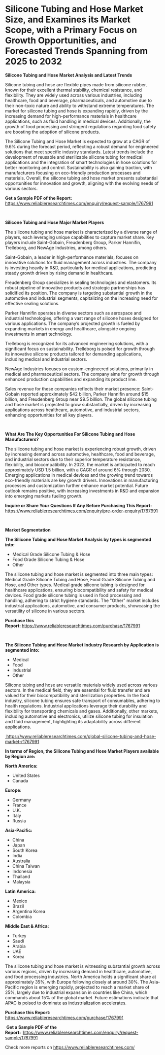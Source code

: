 <p><h1>Silicone Tubing and Hose Market Size, and Examines its Market Scope, with a Primary Focus on Growth Opportunities, and Forecasted Trends Spanning from 2025 to 2032</h1></p><p><strong>Silicone Tubing and Hose Market Analysis and Latest Trends</strong></p>
<p><p>Silicone tubing and hose are flexible pipes made from silicone rubber, known for their excellent thermal stability, chemical resistance, and flexibility. They are widely used across various industries, including healthcare, food and beverage, pharmaceuticals, and automotive due to their non-toxic nature and ability to withstand extreme temperatures. The market for silicone tubing and hose is expanding rapidly, driven by the increasing demand for high-performance materials in healthcare applications, such as fluid handling in medical devices. Additionally, the growth of food processing and stringent regulations regarding food safety are boosting the adoption of silicone products.</p><p>The Silicone Tubing and Hose Market is expected to grow at a CAGR of 9.6% during the forecast period, reflecting a robust demand for engineered solutions that meet specific industry standards. Latest trends include the development of reusable and sterilizable silicone tubing for medical applications and the integration of smart technologies in hose solutions for better monitoring and control. Sustainability is also gaining traction, with manufacturers focusing on eco-friendly production processes and materials. Overall, the silicone tubing and hose market presents substantial opportunities for innovation and growth, aligning with the evolving needs of various sectors.</p></p>
<p><strong>Get a Sample PDF of the Report:&nbsp;</strong> <a href="https://www.reliableresearchtimes.com/enquiry/request-sample/1767991?utm_campaign=3087&utm_medium=2&utm_source=Github&utm_content=ia&utm_term=03042025&utm_id=silicone-tubing-and-hose">https://www.reliableresearchtimes.com/enquiry/request-sample/1767991</a></p>
<p>&nbsp;</p>
<p><strong>Silicone Tubing and Hose Major Market Players</strong></p>
<p><p>The silicone tubing and hose market is characterized by a diverse range of players, each leveraging unique capabilities to capture market share. Key players include Saint-Gobain, Freudenberg Group, Parker Hannifin, Trelleborg, and NewAge Industries, among others.</p><p>Saint-Gobain, a leader in high-performance materials, focuses on innovative solutions for fluid management across industries. The company is investing heavily in R&D, particularly for medical applications, predicting steady growth driven by rising demand in healthcare.</p><p>Freudenberg Group specializes in sealing technologies and elastomers. Its robust pipeline of innovative products and strategic partnerships has solidified its position. The company is targeting substantial growth in the automotive and industrial segments, capitalizing on the increasing need for effective sealing solutions.</p><p>Parker Hannifin operates in diverse sectors such as aerospace and industrial technologies, offering a vast range of silicone hoses designed for various applications. The company’s projected growth is fueled by expanding markets in energy and healthcare, alongside ongoing investments in smart technology.</p><p>Trelleborg is recognized for its advanced engineering solutions, with a significant focus on sustainability. Trelleborg is poised for growth through its innovative silicone products tailored for demanding applications, including medical and industrial sectors.</p><p>NewAge Industries focuses on custom-engineered solutions, primarily in medical and pharmaceutical sectors. The company aims for growth through enhanced production capabilities and expanding its product line.</p><p>Sales revenue for these companies reflects their market presence: Saint-Gobain reported approximately $42 billion, Parker Hannifin around $15 billion, and Freudenberg Group near $9.5 billion. The global silicone tubing and hose market is projected to grow substantially, driven by increasing applications across healthcare, automotive, and industrial sectors, enhancing opportunities for all key players.</p></p>
<p>&nbsp;</p>
<p><strong>What Are The Key Opportunities For Silicone Tubing and Hose Manufacturers?</strong></p>
<p><p>The silicone tubing and hose market is experiencing robust growth, driven by increasing demand across automotive, healthcare, food and beverage, and industrial sectors due to their superior temperature resistance, flexibility, and biocompatibility. In 2023, the market is anticipated to reach approximately USD 1.5 billion, with a CAGR of around 6% through 2030. Emerging applications in medical devices and the growing trend towards eco-friendly materials are key growth drivers. Innovations in manufacturing processes and customization further enhance market potential. Future outlook remains positive, with increasing investments in R&D and expansion into emerging markets fueling growth.</p></p>
<p><strong>Inquire or Share Your Questions If Any Before Purchasing This Report:</strong> <a href="https://www.reliableresearchtimes.com/enquiry/pre-order-enquiry/1767991?utm_campaign=3087&utm_medium=2&utm_source=Github&utm_content=ia&utm_term=03042025&utm_id=silicone-tubing-and-hose">https://www.reliableresearchtimes.com/enquiry/pre-order-enquiry/1767991</a></p>
<p>&nbsp;</p>
<p><strong>Market Segmentation</strong></p>
<p><strong>The Silicone Tubing and Hose Market Analysis by types is segmented into:</strong></p>
<p><ul><li>Medical Grade Silicone Tubing & Hose</li><li>Food Grade Silicone Tubing & Hose</li><li>Other</li></ul></p>
<p><p>The silicone tubing and hose market is segmented into three main types: Medical Grade Silicone Tubing and Hose, Food Grade Silicone Tubing and Hose, and Other types. Medical grade silicone tubing is designed for healthcare applications, ensuring biocompatibility and safety for medical devices. Food grade silicone tubing is used in food processing and handling, adhering to strict hygiene standards. The "Other" market includes industrial applications, automotive, and consumer products, showcasing the versatility of silicone in various sectors.</p></p>
<p><strong>Purchase this Report:&nbsp;</strong><a href="https://www.reliableresearchtimes.com/purchase/1767991?utm_campaign=3087&utm_medium=2&utm_source=Github&utm_content=ia&utm_term=03042025&utm_id=silicone-tubing-and-hose">https://www.reliableresearchtimes.com/purchase/1767991</a></p>
<p>&nbsp;</p>
<p><strong>The Silicone Tubing and Hose Market Industry Research by Application is segmented into:</strong></p>
<p><ul><li>Medical</li><li>Food</li><li>Industrial</li><li>Other</li></ul></p>
<p><p>Silicone tubing and hose are versatile materials widely used across various sectors. In the medical field, they are essential for fluid transfer and are valued for their biocompatibility and sterilization properties. In the food industry, silicone tubing ensures safe transport of consumables, adhering to health regulations. Industrial applications leverage their durability and flexibility for transporting chemicals and gases. Additionally, other markets, including automotive and electronics, utilize silicone tubing for insulation and fluid management, highlighting its adaptability across different applications.</p></p>
<p><a href="https://www.reliableresearchtimes.com/global-silicone-tubing-and-hose-market-r1767991?utm_campaign=3087&utm_medium=2&utm_source=Github&utm_content=ia&utm_term=03042025&utm_id=silicone-tubing-and-hose">&nbsp;https://www.reliableresearchtimes.com/global-silicone-tubing-and-hose-market-r1767991</a></p>
<p><strong>In terms of Region, the Silicone Tubing and Hose Market Players available by Region are:</strong></p>
<p>
    <p> <strong> North America: </strong>
        <ul>
            <li>United States</li>
            <li>Canada</li>
        </ul>
        </p> 
    <p> <strong> Europe: </strong>
        <ul>
            <li>Germany</li>
            <li>France</li>
            <li>U.K.</li>
            <li>Italy</li>
            <li>Russia</li>
        </ul>
        </p> 
    <p> <strong> Asia-Pacific: </strong>
        <ul>
            <li>China</li>
            <li>Japan</li>
            <li>South Korea</li>
            <li>India</li>
            <li>Australia</li>
            <li>China Taiwan</li>
            <li>Indonesia</li>
            <li>Thailand</li>
            <li>Malaysia</li>
        </ul>
        </p> 
    <p> <strong> Latin America: </strong>
        <ul>
            <li>Mexico</li>
            <li>Brazil</li>
            <li>Argentina Korea</li>
            <li>Colombia</li>
        </ul>
        </p> 
    <p> <strong> Middle East & Africa: </strong>
        <ul>
            <li>Turkey</li>
            <li>Saudi</li>
            <li>Arabia</li>
            <li>UAE</li>
            <li>Korea</li>
        </ul>
    </p>
    </p>
<p><p>The silicone tubing and hose market is witnessing substantial growth across various regions, driven by increasing demand in healthcare, automotive, and food processing industries. North America holds a significant share at approximately 35%, with Europe following closely at around 30%. The Asia-Pacific region is emerging rapidly, projected to reach a market share of 25%, largely due to industrial expansion in countries like China, which commands about 15% of the global market. Future estimations indicate that APAC is poised to dominate as industrialization accelerates.</p></p>
<p><strong>Purchase this Report: </strong><a href="https://www.reliableresearchtimes.com/purchase/1767991?utm_campaign=3087&utm_medium=2&utm_source=Github&utm_content=ia&utm_term=03042025&utm_id=silicone-tubing-and-hose">https://www.reliableresearchtimes.com/purchase/1767991</a></p>
<p>&nbsp;<strong>Get a Sample PDF of the Report:&nbsp;&nbsp;</strong><a href="https://www.reliableresearchtimes.com/enquiry/request-sample/1767991?utm_campaign=3087&utm_medium=2&utm_source=Github&utm_content=ia&utm_term=03042025&utm_id=silicone-tubing-and-hose">https://www.reliableresearchtimes.com/enquiry/request-sample/1767991</a></p>
<p><strong></strong></p>
<p>Check more reports on <a href="https://www.reliableresearchtimes.com/?utm_campaign=3087&utm_medium=2&utm_source=Github&utm_content=ia&utm_term=03042025&utm_id=silicone-tubing-and-hose">https://www.reliableresearchtimes.com/</a></p>